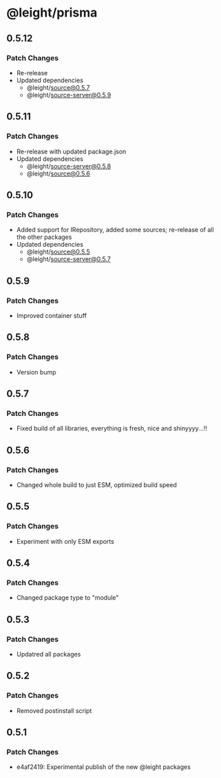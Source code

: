 # @leight/prisma

## 0.5.12

### Patch Changes

- Re-release
- Updated dependencies
  - @leight/source@0.5.7
  - @leight/source-server@0.5.9

## 0.5.11

### Patch Changes

- Re-release with updated package.json
- Updated dependencies
  - @leight/source-server@0.5.8
  - @leight/source@0.5.6

## 0.5.10

### Patch Changes

- Added support for IRepository, added some sources; re-release of all the other packages
- Updated dependencies
  - @leight/source@0.5.5
  - @leight/source-server@0.5.7

## 0.5.9

### Patch Changes

- Improved container stuff

## 0.5.8

### Patch Changes

- Version bump

## 0.5.7

### Patch Changes

- Fixed build of all libraries, everything is fresh, nice and shinyyyy...!!

## 0.5.6

### Patch Changes

- Changed whole build to just ESM, optimized build speed

## 0.5.5

### Patch Changes

- Experiment with only ESM exports

## 0.5.4

### Patch Changes

- Changed package type to "module"

## 0.5.3

### Patch Changes

- Updatred all packages

## 0.5.2

### Patch Changes

- Removed postinstall script

## 0.5.1

### Patch Changes

- e4af2419: Experimental publish of the new @leight packages
